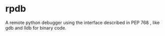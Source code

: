# rpdb
A remote python debugger using the interface described in PEP 768 , like gdb and lldb for binary code.
